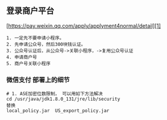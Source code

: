 ## 登录商户平台

[https://pay.weixin.qq.com/apply/applyment4normal/detail][1]

```
1. 一定先不要申请小程序。
2. 先申请公众号，然后300块钱认证。
3. 公众号认证后，从公众号->关联小程序，->复用公众号认证
4. 申请商户号
5. 商户号关联小程序
```

### 微信支付 部署上的细节
```
# 1. ASE加密位数限制， 可以用如下方法解决
cd /usr/java/jdk1.8.0_131/jre/lib/security
替换 
local_policy.jar  US_export_policy.jar


```
[1]: https://pay.weixin.qq.com/apply/applyment4normal/detail